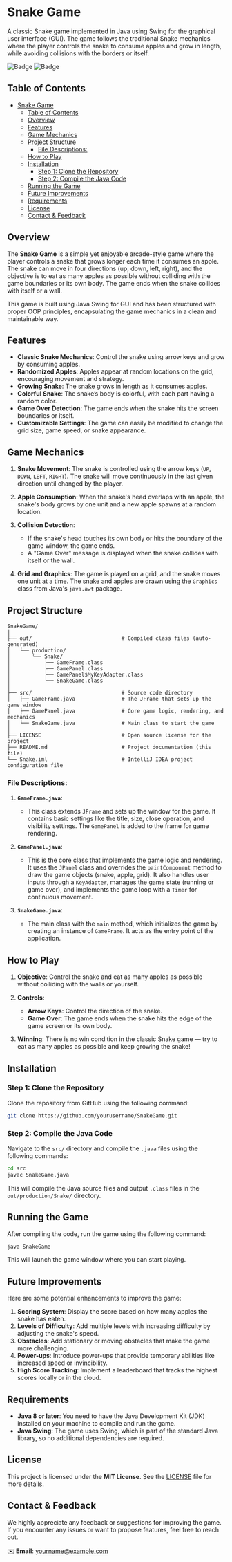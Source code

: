 
# Snake Game

A classic Snake game implemented in Java using Swing for the graphical user interface (GUI). The game follows the traditional Snake mechanics where the player controls the snake to consume apples and grow in length, while avoiding collisions with the borders or itself.

![Badge](https://img.shields.io/badge/version-1.0.0-blue) ![Badge](https://img.shields.io/badge/Java-8%2B-green)

## Table of Contents
- [Snake Game](#snake-game)
  - [Table of Contents](#table-of-contents)
  - [Overview](#overview)
  - [Features](#features)
  - [Game Mechanics](#game-mechanics)
  - [Project Structure](#project-structure)
    - [File Descriptions:](#file-descriptions)
  - [How to Play](#how-to-play)
  - [Installation](#installation)
    - [Step 1: Clone the Repository](#step-1-clone-the-repository)
    - [Step 2: Compile the Java Code](#step-2-compile-the-java-code)
  - [Running the Game](#running-the-game)
  - [Future Improvements](#future-improvements)
  - [Requirements](#requirements)
  - [License](#license)
  - [Contact \& Feedback](#contact--feedback)

## Overview

The **Snake Game** is a simple yet enjoyable arcade-style game where the player controls a snake that grows longer each time it consumes an apple. The snake can move in four directions (up, down, left, right), and the objective is to eat as many apples as possible without colliding with the game boundaries or its own body. The game ends when the snake collides with itself or a wall.

This game is built using Java Swing for GUI and has been structured with proper OOP principles, encapsulating the game mechanics in a clean and maintainable way.

## Features

- **Classic Snake Mechanics**: Control the snake using arrow keys and grow by consuming apples.
- **Randomized Apples**: Apples appear at random locations on the grid, encouraging movement and strategy.
- **Growing Snake**: The snake grows in length as it consumes apples.
- **Colorful Snake**: The snake’s body is colorful, with each part having a random color.
- **Game Over Detection**: The game ends when the snake hits the screen boundaries or itself.
- **Customizable Settings**: The game can easily be modified to change the grid size, game speed, or snake appearance.

## Game Mechanics

1. **Snake Movement**: The snake is controlled using the arrow keys (`UP`, `DOWN`, `LEFT`, `RIGHT`). The snake will move continuously in the last given direction until changed by the player.
   
2. **Apple Consumption**: When the snake's head overlaps with an apple, the snake's body grows by one unit and a new apple spawns at a random location.

3. **Collision Detection**: 
   - If the snake's head touches its own body or hits the boundary of the game window, the game ends.
   - A "Game Over" message is displayed when the snake collides with itself or the wall.

4. **Grid and Graphics**: The game is played on a grid, and the snake moves one unit at a time. The snake and apples are drawn using the `Graphics` class from Java's `java.awt` package.

## Project Structure

```
SnakeGame/
│
├── out/                             # Compiled class files (auto-generated)
│   └── production/
│       └── Snake/
│           ├── GameFrame.class
│           ├── GamePanel.class
│           ├── GamePanel$MyKeyAdapter.class
│           └── SnakeGame.class
│
├── src/                             # Source code directory
│   ├── GameFrame.java               # The JFrame that sets up the game window
│   ├── GamePanel.java               # Core game logic, rendering, and mechanics
│   └── SnakeGame.java               # Main class to start the game
│
├── LICENSE                          # Open source license for the project
├── README.md                        # Project documentation (this file)
└── Snake.iml                        # IntelliJ IDEA project configuration file
```

### File Descriptions:

1. **`GameFrame.java`**:
   - This class extends `JFrame` and sets up the window for the game. It contains basic settings like the title, size, close operation, and visibility settings. The `GamePanel` is added to the frame for game rendering.

2. **`GamePanel.java`**:
   - This is the core class that implements the game logic and rendering. It uses the `JPanel` class and overrides the `paintComponent` method to draw the game objects (snake, apple, grid). It also handles user inputs through a `KeyAdapter`, manages the game state (running or game over), and implements the game loop with a `Timer` for continuous movement.

3. **`SnakeGame.java`**:
   - The main class with the `main` method, which initializes the game by creating an instance of `GameFrame`. It acts as the entry point of the application.

## How to Play

1. **Objective**: Control the snake and eat as many apples as possible without colliding with the walls or yourself.
   
2. **Controls**:
   - **Arrow Keys**: Control the direction of the snake.
   - **Game Over**: The game ends when the snake hits the edge of the game screen or its own body.

3. **Winning**: There is no win condition in the classic Snake game — try to eat as many apples as possible and keep growing the snake!

## Installation

### Step 1: Clone the Repository

Clone the repository from GitHub using the following command:
```bash
git clone https://github.com/yourusername/SnakeGame.git
```

### Step 2: Compile the Java Code

Navigate to the `src/` directory and compile the `.java` files using the following commands:
```bash
cd src
javac SnakeGame.java
```

This will compile the Java source files and output `.class` files in the `out/production/Snake/` directory.

## Running the Game

After compiling the code, run the game using the following command:
```bash
java SnakeGame
```

This will launch the game window where you can start playing.


## Future Improvements

Here are some potential enhancements to improve the game:

1. **Scoring System**: Display the score based on how many apples the snake has eaten.
2. **Levels of Difficulty**: Add multiple levels with increasing difficulty by adjusting the snake's speed.
3. **Obstacles**: Add stationary or moving obstacles that make the game more challenging.
4. **Power-ups**: Introduce power-ups that provide temporary abilities like increased speed or invincibility.
5. **High Score Tracking**: Implement a leaderboard that tracks the highest scores locally or in the cloud.

## Requirements

- **Java 8 or later**: You need to have the Java Development Kit (JDK) installed on your machine to compile and run the game.
- **Java Swing**: The game uses Swing, which is part of the standard Java library, so no additional dependencies are required.

## License

This project is licensed under the **MIT License**. See the [LICENSE](LICENSE) file for more details.

## Contact & Feedback

We highly appreciate any feedback or suggestions for improving the game. If you encounter any issues or want to propose features, feel free to reach out.

✉️ **Email**: yourname@example.com
